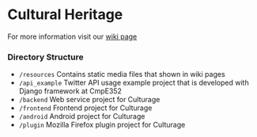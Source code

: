 # Cultural Heritage

For more information visit our [wiki page](https://github.com/bounswe/bounswe2017group11/wiki)

### Directory Structure
* `/resources` Contains static media files that shown in wiki pages
* `/api_example` Twitter API usage example project that is developed with Django framework at CmpE352
* `/backend` Web service project for Culturage
* `/frontend` Frontend project for Culturage
* `/android` Android project for Culturage
* `/plugin` Mozilla Firefox plugin project for Culturage
